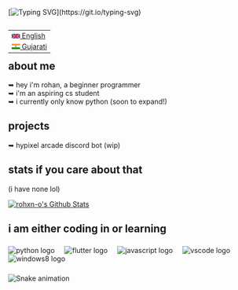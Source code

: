 [![Typing SVG](https://readme-typing-svg.demolab.com?font=&weight=600&size=23&pause=1000&color=6C99F7&random=false&width=435&lines=hey+there!)](https://git.io/typing-svg)

<table align="right">
 <tr><td><a href="https://github.com/rohxn-o/rohxn-o/tree/main/README.md"><img src="./assets/gb_flag.png" alt="UK flag" width="17px"> English</a></td></tr>
 <tr><td><a href="https://github.com/rohxn-o/rohxn-o/tree/main/README-gu.md"><img src="./assets/in_flag.png" alt="ભારતીય ધ્વજ" width="17px"> Gujarati</a></td></tr>
</table>

  <h2>about me</h2>
    <p>
    ➥ hey i'm rohan, a beginner programmer <br>
➥ i'm an aspiring cs student <br>
➥ i currently only know python (soon to expand!)</p>

  <h2>projects</h2>
    <p>
    ➥ hypixel arcade discord bot (wip)
    </p>

  <h2>stats if you care about that</h2>
  <p>(i have none lol)</p>
  <!-- https://github.com/anuraghazra/github-readme-stats -->

  <a href="https://github.com/anuraghazra/github-readme-stats"><img alt="rohxn-o's Github Stats" src="https://github-readme-stats.vercel.app/api?username=rohxn-o&theme=nord&hide_border=true&include_all_commits=false&count_private=false" height="192px"/></a>

  ###

<h2 align="left">i am either coding in or learning</h2>

###

<div align="left">
  <img src="https://skillicons.dev/icons?i=py" height="40" alt="python logo"  />
  <img width="12" />
  <img src="https://skillicons.dev/icons?i=flutter" height="40" alt="flutter logo"  />
  <img width="12" />
  <img src="https://skillicons.dev/icons?i=js" height="40" alt="javascript logo"  />
  <img width="12" />
  <img src="https://skillicons.dev/icons?i=vscode" height="40" alt="vscode logo"  />
  <img width="12" />
  <img src="https://cdn.jsdelivr.net/gh/devicons/devicon/icons/windows8/windows8-original.svg" height="40" alt="windows8 logo"  />
</div>

###

<img src="https://raw.githubusercontent.com/rohxn-o/rohxn-o/output/snake.svg" alt="Snake animation" />

